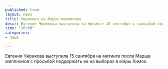 ```yaml
---
published: true
layout: news
title: Чирикова на Марше миллионов
descr: Евгения Чирикова выступила на митинге 15 сентября с просьбой поддержки
time: "20:00"
categories:
- news

---
```


Евгения Чирикова выступила 15 сентября на митинге после Марша миллионов с просьбой поддержать ее на выборах в мэры Химок.

<object width="420" height="315"><param name="movie" value="http://www.youtube.com/v/d6hmihZekho?version=3&amp;hl=ru_RU"></param><param name="allowFullScreen" value="true"></param><param name="allowscriptaccess" value="always"></param><embed src="http://www.youtube.com/v/d6hmihZekho?version=3&amp;hl=ru_RU" type="application/x-shockwave-flash" width="420" height="315" allowscriptaccess="always" allowfullscreen="true"></embed></object>